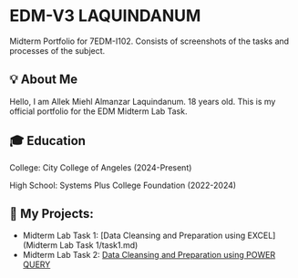 # EDM-V3 LAQUINDANUM
Midterm Portfolio for 7EDM-I102. Consists of screenshots of the tasks and processes of the subject.
## 💡 About Me
Hello, I am Allek Miehl Almanzar Laquindanum. 18 years old. This is my official portfolio for the EDM Midterm Lab Task.
## 🎓 Education
College: City College of Angeles (2024-Present)

High School: Systems Plus College Foundation (2022-2024)

## 📝 My Projects:
- Midterm Lab Task 1: [Data Cleansing and Preparation using EXCEL](Midterm Lab Task 1/task1.md)
- Midterm Lab Task 2: [Data Cleansing and Preparation using POWER QUERY]()
